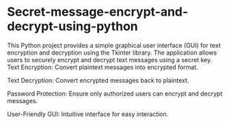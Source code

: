 # Secret-message-encrypt-and-decrypt-using-python
This Python project provides a simple graphical user interface (GUI) for text encryption and decryption using the Tkinter library. The application allows users to securely encrypt and decrypt text messages using a secret key.
Text Encryption: Convert plaintext messages into encrypted format.

Text Decryption: Convert encrypted messages back to plaintext.

Password Protection: Ensure only authorized users can encrypt and decrypt messages.

User-Friendly GUI: Intuitive interface for easy interaction.
